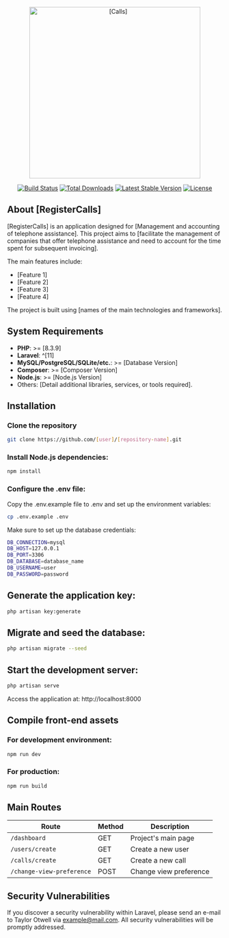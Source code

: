 <p align="center"><a href="[YOUR_LOGO_URL]" target="_blank"><img src="[YOUR_LOGO_URL]" width="400" alt="[Calls]"></a></p>

<p align="center">
<a href="[BUILD_STATUS_LINK]"><img src="[BUILD_BADGE_URL]" alt="Build Status"></a>
<a href="[PACKAGE_DOWNLOADS_LINK]"><img src="[DOWNLOADS_BADGE_URL]" alt="Total Downloads"></a>
<a href="[CURRENT_VERSION_LINK]"><img src="[VERSION_BADGE_URL]" alt="Latest Stable Version"></a>
<a href="[LICENSE_LINK]"><img src="[LICENSE_BADGE_URL]" alt="License"></a>
</p>

## About [RegisterCalls]

[RegisterCalls] is an application designed for [Management and accounting of telephone assistance]. This project aims to [facilitate the management of companies that offer telephone assistance and need to account for the time spent for subsequent invoicing].

The main features include:

- [Feature 1]
- [Feature 2]
- [Feature 3]
- [Feature 4]

The project is built using [names of the main technologies and frameworks].

## System Requirements

- **PHP**: >= [8.3.9]
- **Laravel**: ^[11]
- **MySQL/PostgreSQL/SQLite/etc.**: >= [Database Version]
- **Composer**: >= [Composer Version]
- **Node.js**: >= [Node.js Version]
- Others: [Detail additional libraries, services, or tools required].

## Installation

### Clone the repository

```bash
git clone https://github.com/[user]/[repository-name].git
```

### Install Node.js dependencies:
```bash
npm install
```
### Configure the .env file:
Copy the .env.example file to .env and set up the environment variables:
```bash
cp .env.example .env
```

Make sure to set up the database credentials:
```bash
DB_CONNECTION=mysql
DB_HOST=127.0.0.1
DB_PORT=3306
DB_DATABASE=database_name
DB_USERNAME=user
DB_PASSWORD=password
```

## Generate the application key:
```bash
php artisan key:generate
```

## Migrate and seed the database:
```bash
php artisan migrate --seed
```

## Start the development server:
```bash
php artisan serve
```
Access the application at: http://localhost:8000

## Compile front-end assets

### For development environment:
```bash
npm run dev
```

### For production:
```bash
npm run build
```

## Main Routes

| Route                      | Method | Description                        |
|----------------------------|--------|------------------------------------|
| `/dashboard`               | GET    | Project's main page                |
| `/users/create`            | GET    | Create a new user                  |
| `/calls/create`            | GET    | Create a new call                  |
| `/change-view-preference`  | POST   | Change view preference             |


## Security Vulnerabilities

If you discover a security vulnerability within Laravel, please send an e-mail to Taylor Otwell via [example@mail.com](mailto:taylor@laravel.com). All security vulnerabilities will be promptly addressed.


